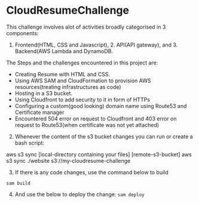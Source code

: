 # CloudResumeChallenge

This challenge involves alot of activities broadly categorised in 3 components:  
1. Frontend(HTML, CSS and Javascript), 2. API(API gateway), and 3. Backend(AWS Lambda and DynamoDB.

The Steps and the challenges encountered in this project are:
- Creating Resume with HTML and CSS.
- Using AWS SAM and CloudFormation to provision AWS resources(treating infrastructures as code)
- Hosting in a S3 bucket.
- Using Cloudfront to add security to it in form of HTTPs
- Configuring a custom(good looking) domain name using Route53 and Certificate manager
- Encountered 504 error on request to Cloudfront and 403 error on request to Route53(when certificate was not yet attached)


2. Whenever the content of the s3 bucket changes you can run or create a bash script:

aws s3 sync [local-directory containing your files] [remote-s3-bucket]
aws s3 sync ./website s3://my-cloudresume-challenge

3. If there is any code changes, use the command below to build

`sam build`

4. And use the below to deploy the change:
`sam deploy`